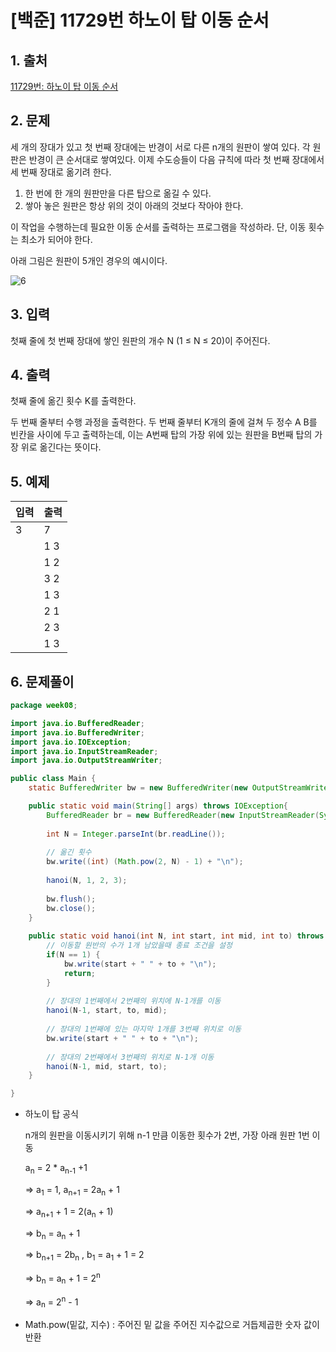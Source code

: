 # [백준] 11729번 하노이 탑 이동 순서

## 1. 출처

[11729번: 하노이 탑 이동 순서](https://www.acmicpc.net/problem/11729)

## 2. 문제

세 개의 장대가 있고 첫 번째 장대에는 반경이 서로 다른 n개의 원판이 쌓여 있다. 각 원판은 반경이 큰 순서대로 쌓여있다. 이제 수도승들이 다음 규칙에 따라 첫 번째 장대에서 세 번째 장대로 옮기려 한다.

1. 한 번에 한 개의 원판만을 다른 탑으로 옮길 수 있다.
2. 쌓아 놓은 원판은 항상 위의 것이 아래의 것보다 작아야 한다.

이 작업을 수행하는데 필요한 이동 순서를 출력하는 프로그램을 작성하라. 단, 이동 횟수는 최소가 되어야 한다.

아래 그림은 원판이 5개인 경우의 예시이다.

![6](https://user-images.githubusercontent.com/97429679/167697906-31b23c37-daa5-4bab-a9a8-c51c387053cb.png)

## 3. 입력

첫째 줄에 첫 번째 장대에 쌓인 원판의 개수 N (1 ≤ N ≤ 20)이 주어진다.

## 4. 출력

첫째 줄에 옮긴 횟수 K를 출력한다.

두 번째 줄부터 수행 과정을 출력한다. 두 번째 줄부터 K개의 줄에 걸쳐 두 정수 A B를 빈칸을 사이에 두고 출력하는데, 이는 A번째 탑의 가장 위에 있는 원판을 B번째 탑의 가장 위로 옮긴다는 뜻이다.

## 5. 예제

| 입력 | 출력 |
| --- | --- |
| 3 | 7
|   |1 3
|   |1 2
|   |3 2
|   |1 3
|   |2 1
|   |2 3
|   |1 3 |

## 6. 문제풀이

```java
package week08;

import java.io.BufferedReader;
import java.io.BufferedWriter;
import java.io.IOException;
import java.io.InputStreamReader;
import java.io.OutputStreamWriter;

public class Main {
	static BufferedWriter bw = new BufferedWriter(new OutputStreamWriter(System.out));

	public static void main(String[] args) throws IOException{
		BufferedReader br = new BufferedReader(new InputStreamReader(System.in));
		
		int N = Integer.parseInt(br.readLine());
		
		// 옮긴 횟수
		bw.write((int) (Math.pow(2, N) - 1) + "\n");
		
		hanoi(N, 1, 2, 3);
		
		bw.flush();
		bw.close();
	}
	
	public static void hanoi(int N, int start, int mid, int to) throws IOException {
		// 이동할 원반의 수가 1개 남았을때 종료 조건을 설정
		if(N == 1) {
			bw.write(start + " " + to + "\n");
			return;
		}
		
		// 장대의 1번째에서 2번째의 위치에 N-1개를 이동
		hanoi(N-1, start, to, mid);
		
		// 장대의 1번째에 있는 마지막 1개를 3번째 위치로 이동
		bw.write(start + " " + to + "\n");
		
		// 장대의 2번째에서 3번째의 위치로 N-1개 이동
		hanoi(N-1, mid, start, to);
	}

}
```

- 하노이 탑 공식
    
    n개의 원판을 이동시키기 위해 n-1 만큼 이동한 횟수가 2번, 가장 아래 원판 1번 이동
    
    a<sub>n</sub> = 2 * a<sub>n-1</sub> +1
    
    ⇒ a<sub>1</sub> = 1, a<sub>n+1</sub> = 2a<sub>n</sub> + 1
    
    ⇒ a<sub>n+1</sub> + 1 = 2(a<sub>n</sub> + 1)
    
    ⇒ b<sub>n</sub> = a<sub>n</sub> + 1
    
    ⇒ b<sub>n+1</sub> = 2b<sub>n</sub> , b<sub>1</sub> = a<sub>1</sub> + 1 = 2
    
    ⇒ b<sub>n</sub> = a<sub>n</sub> + 1 = 2<sup>n</sup>
    
    ⇒ a<sub>n</sub> = 2<sup>n</sup> - 1 
    
- Math.pow(밑값, 지수) : 주어진 밑 값을 주어진 지수값으로 거듭제곱한 숫자 값이 반환
